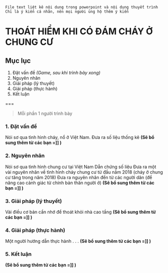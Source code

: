 ```
File text liệt kê nội dung trong powerpoint và nội dụng thuyết trình
Chỉ là ý kiến cá nhân, nên mọi người ủng hộ thêm ý kiến

```
# THOÁT HIỂM KHI CÓ ĐÁM CHÁY Ở CHUNG CƯ

## Mục lục
1. Đặt vấn đề _(Game, sau khi trình bày xong)_
2. Nguyên nhân
3. Giải pháp (lý thuyết)
4. Giải pháp (thực hành)
5. Kết luận

===
> Mỗi phần 1 người trình bày

### 1. Đặt vấn đề
Nói sơ qua tình hình cháy, nổ ở Việt Nam.
Đưa ra số liệu thống kê
__(Sẽ bổ sung thêm từ các bạn =]] )__


### 2. Nguyên nhân
Nói sơ qua tình hình chung cư tại Việt Nam
Dẫn chứng số liệu
Đưa ra một vài nguyên nhân về tình hình cháy chung cư từ đầu năm 2018 (cháy ở chung cư tăng trong năm 2018)
Đưa ra nguyên nhân đến từ các người dân (để nâng cao cảnh giác từ chính bản thân người ở)
__(Sẽ bổ sung thêm từ các bạn =]] )__

### 3. Giải pháp (lý thuyết)
Vài điều cơ bản cần nhớ để thoát khỏi nhà cao tầng
__(Sẽ bổ sung thêm từ các bạn =]] )__

### 4. Giải pháp (thực hành)
Một người hướng dẫn thực hành . . . 
__(Sẽ bổ sung thêm từ các bạn =]] )__

### 5. Kết luận
__(Sẽ bổ sung thêm từ các bạn =]] )__
